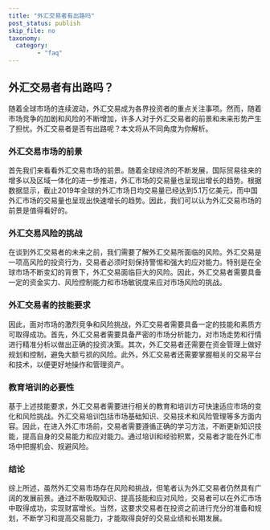 ```yaml
---
title: "外汇交易者有出路吗"
post_status: publish
skip_file: no
taxonomy:
  category:
        - "faq"
---
```


## 外汇交易者有出路吗？

随着全球市场的连续波动，外汇交易成为各界投资者的重点关注事项。然而，随着市场竞争的加剧和风险的不断增加，许多人对于外汇交易者的前景和未来形势产生了担忧。外汇交易者是否有出路呢？本文将从不同角度为你解析。

### 外汇交易市场的前景

首先我们来看看外汇交易市场的前景。随着全球经济的不断发展，国际贸易往来的增多以及区域一体化的进一步推进，外汇市场的交易量也呈现出增长的趋势。根据数据显示，截止2019年全球的外汇市场日均交易量已经达到5.1万亿美元，而中国外汇市场的交易量也呈现出快速增长的趋势。因此，我们可以认为外汇交易市场的前景是值得看好的。

### 外汇交易风险的挑战

在谈到外汇交易者的未来之前，我们需要了解外汇交易所面临的风险。外汇交易是一项高风险的投资行为，交易者必须时刻保持警惕和强大的应对能力。特别是在全球市场不断变幻的背景下，外汇交易面临巨大的风险。因此，外汇交易者需要具备一定的资金实力、风险控制能力和市场敏锐度来应对市场风险的挑战。

### 外汇交易者的技能要求

因此，面对市场的激烈竞争和风险挑战，外汇交易者需要具备一定的技能和素质方可取得成功。首先，外汇交易者需要具备严密的市场分析能力，对市场走势和行情进行精准分析以做出正确的投资决策。其次，外汇交易者还需要在资金管理上做好规划和控制，避免大额亏损的风险。此外，外汇交易者还需要掌握相关的交易平台和技术，以便更好地操作和管理资产。

### 教育培训的必要性

基于上述技能要求，外汇交易者需要进行相关的教育和培训方可快速适应市场的变化和风险挑战。外汇交易培训包括市场基础知识、交易技术和风险管理等多方面内容。因此，在进入外汇市场前，交易者需要遵循正确的学习方法，不断更新知识技能，提高自身的交易能力和应对能力。通过培训和经验积累，交易者才能在外汇市场中把握机会、规避风险。

### 结论

综上所述，虽然外汇交易市场存在风险和挑战，但笔者认为外汇交易者仍然具有广阔的发展前景。通过不断吸取知识、提高技能和应对风险，交易者可以在外汇市场中取得成功，实现财富增长。当然，这要求交易者在投资之前进行充分的准备和规划，不断学习和提高交易能力，才能取得良好的交易业绩和长期发展。
